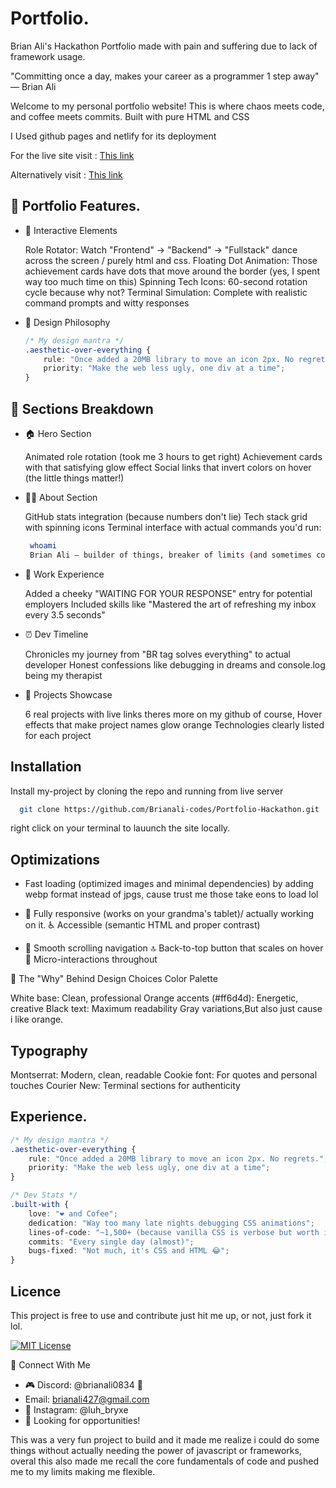
# Portfolio.

 Brian Ali's Hackathon Portfolio made with pain and suffering due to lack of framework usage.

 

"Committing once a day, makes your career as a programmer 1 step away" — Brian Ali

Welcome to my personal portfolio website! This is where chaos meets code, and coffee meets commits. Built with pure HTML and CSS 

I Used github pages and netlify for its deployment 

For the live site visit : 
[This link](https://brianali-codes.github.io/Portfolio-Hackathon/)

Alternatively visit : 
[This link](https://alibrian.netlify.app/)

## 🚀 Portfolio Features.


- 🎪 Interactive Elements

    Role Rotator: Watch "Frontend" → "Backend" → "Fullstack" dance across the screen / purely html and css.
    Floating Dot Animation: Those achievement cards have dots that move around the border (yes, I spent way too much time on this)
    Spinning Tech Icons: 60-second rotation cycle because why not?
    Terminal Simulation: Complete with realistic command prompts and witty responses

- 🎨 Design Philosophy

    ```css
    /* My design mantra */
    .aesthetic-over-everything {
        rule: "Once added a 20MB library to move an icon 2px. No regrets.";
        priority: "Make the web less ugly, one div at a time";
    }

## 📱 Sections Breakdown

- 🏠 Hero Section

    Animated role rotation (took me 3 hours to get right)
    Achievement cards with that satisfying glow effect
    Social links that invert colors on hover (the little things matter!)

- 👨‍💻 About Section

    GitHub stats integration (because numbers don't lie)
    Tech stack grid with spinning icons
    Terminal interface with actual commands you'd run:

   ```bash
    whoami
    Brian Ali — builder of things, breaker of limits (and sometimes code).
   ```


- 💼 Work Experience

    Added a cheeky "WAITING FOR YOUR RESPONSE" entry for potential employers
    Included skills like "Mastered the art of refreshing my inbox every 3.5 seconds"

- ⏰ Dev Timeline

    Chronicles my journey from "BR tag solves everything" to actual developer
    Honest confessions like debugging in dreams and console.log being my therapist

- 🚧 Projects Showcase

    6 real projects with live links theres more on my github of course,
    Hover effects that make project names glow orange
    Technologies clearly listed for each project
## Installation

Install my-project by cloning the repo and running from live server

```bash
  git clone https://github.com/Brianali-codes/Portfolio-Hackathon.git

```
right click on your terminal to lauunch the site locally.
    
## Optimizations

- Fast loading (optimized images and minimal dependencies) by adding webp format instead of jpgs, cause trust me those take eons to load lol

- 📱 Fully responsive (works on your grandma's tablet)/ actually working on it. ♿ Accessible (semantic HTML and proper contrast) 

- 🌙 Smooth scrolling navigation 🔝 Back-to-top button that scales on hover 💫 Micro-interactions throughout

🤔 The "Why" Behind Design Choices Color Palette

White base: Clean, professional Orange accents (#ff6d4d): Energetic, creative Black text: Maximum readability Gray variations,But also just cause i like orange.

## Typography

Montserrat: Modern, clean, readable Cookie font: For quotes and personal touches Courier New: Terminal sections for authenticity
## Experience.

```css
/* My design mantra */
.aesthetic-over-everything {
    rule: "Once added a 20MB library to move an icon 2px. No regrets.";
    priority: "Make the web less ugly, one div at a time";
}

/* Dev Stats */
.built-with {
    love: "❤️ and Cofee";
    dedication: "Way too many late nights debugging CSS animations";
    lines-of-code: "~1,500+ (because vanilla CSS is verbose but worth it!)";
    commits: "Every single day (almost)";
    bugs-fixed: "Not much, it's CSS and HTML 😂";
}
```

## Licence

This project is free to use and contribute just hit me up, or not, just fork it lol.

[![MIT License](https://img.shields.io/badge/License-MIT-green.svg)](https://choosealicense.com/licenses/mit/)

🤝 Connect With Me

- 🎮 Discord: @brianali0834 📧 
- Email: brianali427@gmail.com 
- 📸 Instagram: @luh_bryxe 
- 💼 Looking for opportunities!


This was a very fun project to build and it made me realize i could do some things without actually needing the power of javascript or frameworks, overal this also made me recall the core fundamentals of code and pushed me to my limits making me flexible.
